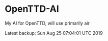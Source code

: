 # OpenTTD-AI
My AI for OpenTTD, will use primarily air

Latest backup: Sun Aug 25 07:04:01 UTC 2019
